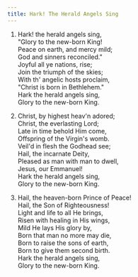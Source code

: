 ```yaml
---
title: Hark! The Herald Angels Sing
---
```

1. Hark! the herald angels sing,  
"Glory to the new-born King!  
Peace on earth, and mercy mild;  
God and sinners reconciled."  
Joyful all ye nations, rise;  
Join the triumph of the skies;  
With th' angelic hosts proclaim,  
"Christ is born in Bethlehem."  
Hark the herald angels sing,  
Glory to the new-born King.  

2. Christ, by highest heav'n adored;  
Christ, the everlasting Lord;  
Late in time behold Him come,  
Offspring of the Virgin's womb.  
Veil'd in flesh the Godhead see;  
Hail, the incarnate Deity,  
Pleased as man with man to dwell,  
Jesus, our Emmanuel!  
Hark the herald angels sing,  
Glory to the new-born King.  

3. Hail, the heaven-born Prince of Peace!  
Hail, the Son of Righteousness!  
Light and life to all He brings,  
Risen with healing in His wings,  
Mild He lays His glory by,  
Born that man no more may die,  
Born to raise the sons of earth,  
Born to give them second birth.  
Hark the herald angels sing,  
Glory to the new-born King.  
